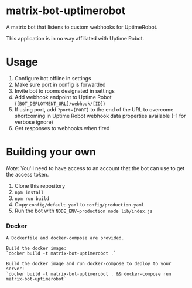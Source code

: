 # matrix-bot-uptimerobot

A matrix bot that listens to custom webhooks for UptimeRobot.

This application is in no way affiliated with Uptime Robot.

# Usage

1. Configure bot offline in settings
2. Make sure port in config is forwarded
3. Invite bot to rooms designated in settings
4. Add webhook endpoint to Uptime Robot (`[BOT_DEPLOYMENT_URL]/webhook/[ID]`)
5. If using port, add `?port=[PORT]` to the end of the URL to overcome shortcoming in Uptime Robot webhook data properties available (-1 for verbose ignore)
6. Get responses to webhooks when fired

# Building your own

*Note*: You'll need to have access to an account that the bot can use to get the access token.

1. Clone this repository
2. `npm install`
3. `npm run build`
4. Copy `config/default.yaml` to `config/production.yaml`
5. Run the bot with `NODE_ENV=production node lib/index.js`

### Docker

```
A Dockerfile and docker-compose are provided.

Build the docker image:
`docker build -t matrix-bot-uptimerobot .`

Build the docker image and run docker-compose to deploy to your server:
`docker build -t matrix-bot-uptimerobot . && docker-compose run matrix-bot-uptimerobot`
```
